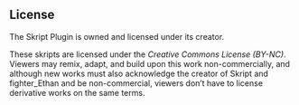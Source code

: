   **License**
--
The Skript Plugin is owned and licensed under its creator.

These skripts are licensed under the _*Creative Commons License (BY-NC)*_. Viewers may remix, adapt, and build upon this work non-commercially, 
and although new works must also acknowledge the creator of Skript and fighter_Ethan and be non-commercial, 
viewers don’t have to license derivative works on the same terms.

